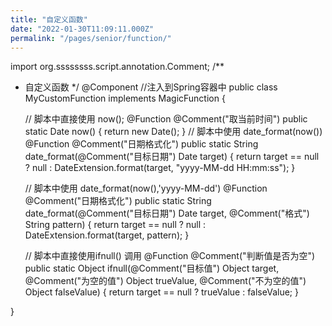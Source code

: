 ```yaml
---
title: "自定义函数"
date: "2022-01-30T11:09:11.000Z"
permalink: "/pages/senior/function/"
---
```

import org.ssssssss.script.annotation.Comment;
/**
 * 自定义函数
 */
@Component  //注入到Spring容器中
public class MyCustomFunction implements MagicFunction {
    
    // 脚本中直接使用 now();
    @Function
    @Comment("取当前时间")
    public static Date now() {
        return new Date();
    }
    // 脚本中使用 date_format(now())
    @Function
    @Comment("日期格式化")
    public static String date_format(@Comment("目标日期") Date target) {
        return target == null ? null : DateExtension.format(target, "yyyy-MM-dd HH:mm:ss");
    }

    // 脚本中使用 date_format(now(),'yyyy-MM-dd')
    @Function
    @Comment("日期格式化")
    public static String date_format(@Comment("目标日期") Date target, @Comment("格式") String pattern) {
        return target == null ? null : DateExtension.format(target, pattern);
    }

    // 脚本中直接使用ifnull() 调用
	@Function
    @Comment("判断值是否为空")
    public static Object ifnull(@Comment("目标值") Object target, @Comment("为空的值") Object trueValue, @Comment("不为空的值") Object falseValue) {
        return target == null ? trueValue : falseValue;
    }

}
